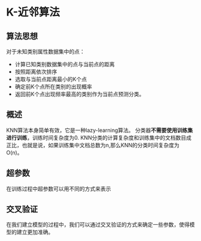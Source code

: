 # K-近邻算法

## 算法思想

对于未知类别属性数据集中的点：
* 计算已知类别数据集中的点与当前点的距离
* 按照距离依次排序
* 选取与当前点距离最小的K个点
* 确定前K个点所在类别的出现概率
* 返回前K个点出现频率最高的类别作为当前点预测分类。

## 概述

KNN算法本身简单有效，它是一种lazy-learning算法。
分类器**不需要使用训练集进行训练**，训练时间复杂度为0.
KNN分类的计算复杂度和训练集中的文档数目成正比，也就是说，如果训练集中文档总数为n,那么KNN的分类时间复杂度为O(n)。


## 超参数

在训练过程中超参数可以用不同的方式来表示

## 交叉验证

在我们建立模型的过程中，我们可以通过交叉验证的方式来确定一些参数，使得模型的建立更加准确。

